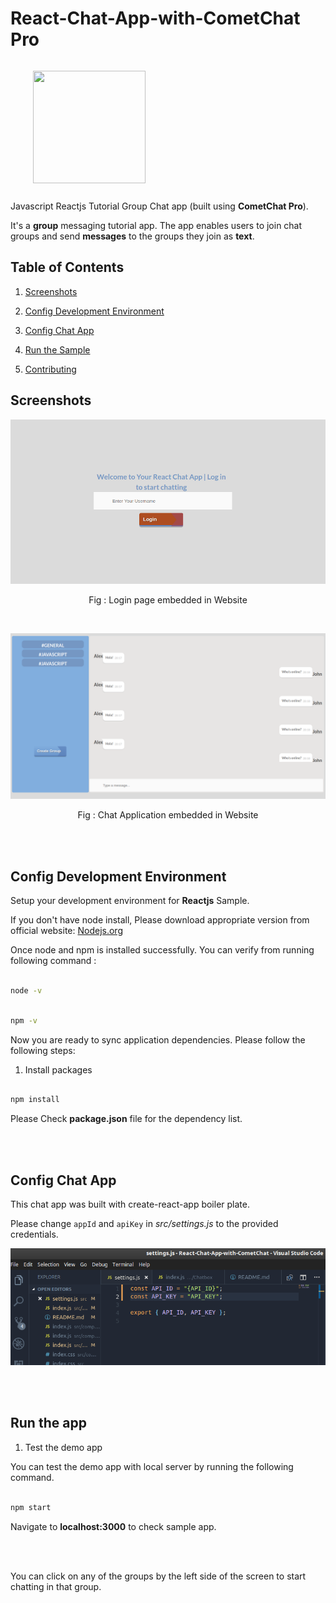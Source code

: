 # React-Chat-App-with-CometChat Pro

<div style="width:100%">
	<div style="width:50%; display:inline-block">
		<p align="center">
		<img align="center" width="180" height="180" alt="" src="https://github.com/cometchat-pro/ios-swift-chat-app/blob/master/Screenshots/CometChat%20Logo.png">	
		</p>	
	</div>	
</div>

Javascript Reactjs Tutorial Group Chat app (built using **CometChat Pro**).

It's a **group** messaging tutorial app. The app enables users to join chat groups and send **messages** to the groups they join as **text**.

## Table of Contents

1. [Screenshots](#Screenshots)

1. [Config Development Environment](#Config-your-Development-Environment)

1. [Config Chat App](#Config-Chat-App)

1. [Run the Sample](#Run-the-Demo-App)

1. [Contributing](#Contributing)

## Screenshots

![alt text](login.png "Logo Title Text 1")

<p align ="center"> Fig : Login page embedded in Website </p>
<br>

![alt text](react-chat-app.png "Logo Title Text 1")
<p align ="center"> Fig : Chat Application embedded in Website </p>
<br></br>

## Config Development Environment

Setup your development environment for **Reactjs** Sample.

If you don't have node install, Please download appropriate version from official website: [Nodejs.org](https://nodejs.org/)

Once node and npm is installed successfully. You can verify from running following command :

```bash

node -v

```

```bash

npm -v

```

Now you are ready to sync application dependencies. Please follow the following steps:

1. Install packages

```bash

npm install

```

Please Check **package.json** file for the dependency list.

<br></br>

## Config Chat App

This chat app was built with create-react-app boiler plate.


Please change `appId` and `apiKey` in _src/settings.js_ to the provided credentials.

![Studio Guide](studio.png "Logo Title Text 1")

<br></br>

## Run the app

1. Test the demo app

You can test the demo app with local server by running the following command.

```bash

npm start

```

Navigate to **localhost:3000** to check sample app.

<br></br>

You can click on any of the groups by the left side of the screen to start chatting in that group.
